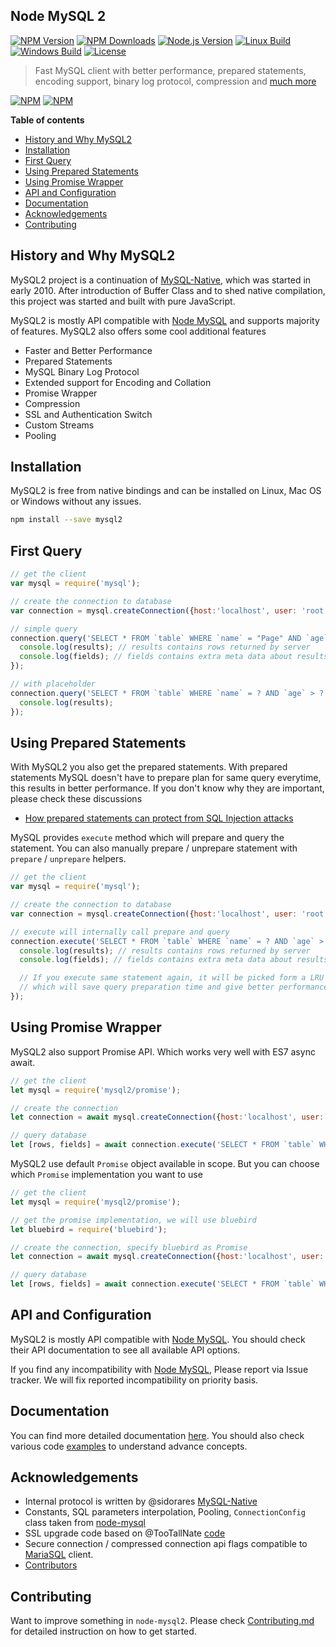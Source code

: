 ## Node MySQL 2

[![NPM Version][npm-image]][npm-url]
[![NPM Downloads][downloads-image]][downloads-url]
[![Node.js Version][node-version-image]][node-version-url]
[![Linux Build][travis-image]][travis-url]
[![Windows Build][appveyor-image]][appveyor-url]
[![License][license-image]][license-url]

> Fast MySQL client with better performance, prepared statements, encoding support, binary log protocol, compression and [much more](https://github.com/sidorares/node-mysql2/tree/master/documentation)

[![NPM](https://nodei.co/npm/mysql2.png?downloads=true&stars=true)](https://nodei.co/npm/mysql2/)
[![NPM](https://nodei.co/npm-dl/mysql2.png?months=6)](https://nodei.co/npm/mysql2/)

__Table of contents__

  - [History and Why MySQL2](#history-and-why-mysql2)
  - [Installation](#installation)
  - [First Query](#first-query)
  - [Using Prepared Statements](#using-prepared-statements)
  - [Using Promise Wrapper](#using-promise-wrapper)
  - [API and Configuration](#api-and-configuration)
  - [Documentation](#documentation)
  - [Acknowledgements](#acknowledgements)
  - [Contributing](#contributing)

## History and Why MySQL2

MySQL2 project is a continuation of [MySQL-Native][mysql-native], which was started in early 2010. After introduction of Buffer Class and to shed native compilation, this project was started and built with pure JavaScript.

MySQL2 is mostly API compatible with [Node MySQL][node-mysql] and supports majority of features. MySQL2 also offers some cool additional features

 - Faster and Better Performance
 - Prepared Statements
 - MySQL Binary Log Protocol
 - Extended support for Encoding and Collation
 - Promise Wrapper
 - Compression
 - SSL and Authentication Switch
 - Custom Streams
 - Pooling

## Installation

MySQL2 is free from native bindings and can be installed on Linux, Mac OS or Windows without any issues.

```bash
npm install --save mysql2
```

## First Query

```js
// get the client
var mysql = require('mysql');

// create the connection to database
var connection = mysql.createConnection({host:'localhost', user: 'root', database: 'test'});

// simple query
connection.query('SELECT * FROM `table` WHERE `name` = "Page" AND `age` > 45', function (err, results, fields) {
  console.log(results); // results contains rows returned by server
  console.log(fields); // fields contains extra meta data about results, if available
});

// with placeholder
connection.query('SELECT * FROM `table` WHERE `name` = ? AND `age` > ?', ['Page', 45], function (err, results) {
  console.log(results);
});
```

## Using Prepared Statements

With MySQL2 you also get the prepared statements. With prepared statements MySQL doesn't have to prepare plan for same query everytime, this results in better performance. If you don't know why they are important, please check these discussions

- [How prepared statements can protect from SQL Injection attacks](http://stackoverflow.com/questions/8263371/how-can-prepared-statements-protect-from-sql-injection-attacks)

MySQL provides `execute` method which will prepare and query the statement. You can also manually prepare / unprepare statement with `prepare` / `unprepare` helpers.

```js
// get the client
var mysql = require('mysql');

// create the connection to database
var connection = mysql.createConnection({host:'localhost', user: 'root', database: 'test'});

// execute will internally call prepare and query
connection.execute('SELECT * FROM `table` WHERE `name` = ? AND `age` > ?', ['Rick C-137', 53], function (err, results, fields) {
  console.log(results); // results contains rows returned by server
  console.log(fields); // fields contains extra meta data about results, if available

  // If you execute same statement again, it will be picked form a LRU cache
  // which will save query preparation time and give better performance
});
```
## Using Promise Wrapper

MySQL2 also support Promise API. Which works very well with ES7 async await.

<!--eslint-disable-next-block-->
```js
// get the client
let mysql = require('mysql2/promise');

// create the connection
let connection = await mysql.createConnection({host:'localhost', user: 'root', database: 'test'});

// query database
let [rows, fields] = await connection.execute('SELECT * FROM `table` WHERE `name` = ? AND `age` > ?', ['Morty', 14]);
```

MySQL2 use default `Promise` object available in scope. But you can choose which `Promise` implementation you want to use

<!--eslint-disable-next-block-->
```js
// get the client
let mysql = require('mysql2/promise');

// get the promise implementation, we will use bluebird
let bluebird = require('bluebird');

// create the connection, specify bluebird as Promise
let connection = await mysql.createConnection({host:'localhost', user: 'root', database: 'test', Promise: bluebird});

// query database
let [rows, fields] = await connection.execute('SELECT * FROM `table` WHERE `name` = ? AND `age` > ?', ['Morty', 14]);
```

## API and Configuration

MySQL2 is mostly API compatible with [Node MySQL][node-mysql]. You should check their API documentation to see all available API options.

If you find any incompatibility with [Node MySQL][node-mysql], Please report via Issue tracker. We will fix reported incompatibility on priority basis.

## Documentation

You can find more detailed documentation [here](https://github.com/sidorares/node-mysql2/tree/master/documentation). You should also check various code [examples](https://github.com/sidorares/node-mysql2/tree/master/examples) to understand advance concepts.

## Acknowledgements

  - Internal protocol is written by @sidorares [MySQL-Native](https://github.com/sidorares/nodejs-mysql-native)
  - Constants, SQL parameters interpolation, Pooling, `ConnectionConfig` class taken from [node-mysql](https://github.com/mysqljs/mysql)
  - SSL upgrade code based on @TooTallNate [code](https://gist.github.com/TooTallNate/848444)
  - Secure connection / compressed connection api flags compatible to [MariaSQL](https://github.com/mscdex/node-mariasql/) client.
  - [Contributors](https://github.com/sidorares/node-mysql2/graphs/contributors)

## Contributing

Want to improve something in `node-mysql2`. Please check [Contributing.md](https://github.com/sidorares/node-mysql2/blob/master/Contributing.md) for detailed instruction on how to get started.


[npm-image]: https://img.shields.io/npm/v/mysql2.svg
[npm-url]: https://npmjs.org/package/mysql2
[node-version-image]: http://img.shields.io/node/v/mysql2.svg
[node-version-url]: http://nodejs.org/download/
[travis-image]: https://img.shields.io/travis/sidorares/node-mysql2/master.svg?label=linux
[travis-url]: https://travis-ci.org/sidorares/node-mysql2
[appveyor-image]: https://img.shields.io/appveyor/ci/sidorares/node-mysql2/master.svg?label=windows
[appveyor-url]: https://ci.appveyor.com/project/sidorares/node-mysql2
[downloads-image]: https://img.shields.io/npm/dm/mysql2.svg
[downloads-url]: https://npmjs.org/package/mysql2
[license-url]: https://github.com/sidorares/node-mysql2/blob/master/License
[license-image]: https://img.shields.io/npm/l/mysql2.svg?maxAge=2592000
[node-mysql]: https://github.com/mysqljs/mysql
[mysql-native]: https://github.com/sidorares/nodejs-mysql-native
